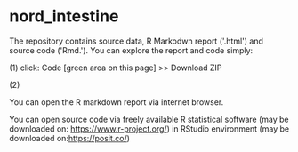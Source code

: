 # nord_intestine

The repository contains source data, R Markodwn report ('.html') and source code ('Rmd.'). You can explore the report and code simply:

(1) click: Code [green area on this page] >> Download ZIP

(2)

You can open the R markdown report via internet browser.

You can open source code via freely available R statistical software (may be downloaded on: https://www.r-project.org/) in RStudio environment (may be downloaded on:https://posit.co/)
